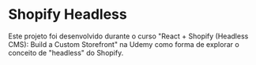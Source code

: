 # Shopify Headless

Este projeto foi desenvolvido durante o curso "React + Shopify (Headless CMS): Build a Custom Storefront" na Udemy como forma de explorar o conceito de "headless" do Shopify.